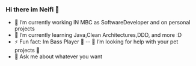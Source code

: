 ### Hi there im Neifi 👋
- 🔭 I’m currently working IN MBC as SoftwareDeveloper and on personal projects
- 🌱 I’m currently learning Java,Clean Architectures,DDD, and more :D
- ⚡ Fun fact: Im Bass Player 🎸
-- 🤔 I’m looking for help with your pet projects 🙂
- 💬 Ask me about whatever you want
<!--
**Neifi/neifi** is a ✨ _special_ ✨ repository because its `README.md` (this file) appears on your GitHub profile.

